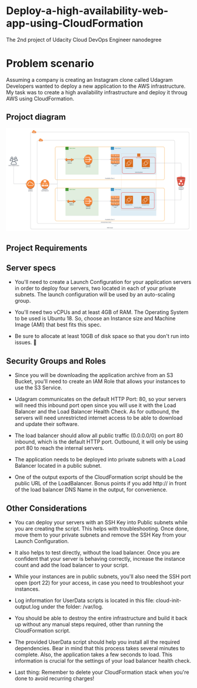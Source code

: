 # Deploy-a-high-availability-web-app-using-CloudFormation

The 2nd project of Udacity Cloud DevOps Engineer nanodegree

# Problem scenario
Assuming a company is creating an Instagram clone called Udagram
Developers wanted to deploy a new application to the AWS infrastructure.\
My task was to create a high availability infrastructure and deploy it throug AWS using CloudFormation.

## Projoct diagram
![N|Solid](https://github.com/yousefdotpy/Deploy-high-availability-web-app-using-cloud-formation-Udagram/blob/main/Udagram.png?raw=true)

## Project Requirements
## Server specs

- You'll need to create a Launch Configuration for your application servers in order to deploy four servers, two located in each of your private subnets. The launch configuration will be used by an auto-scaling group.

- You'll need two vCPUs and at least 4GB of RAM. The Operating System to be used is Ubuntu 18. So, choose an Instance size and Machine Image (AMI) that best fits this spec.

- Be sure to allocate at least 10GB of disk space so that you don't run into issues. 

## Security Groups and Roles

- Since you will be downloading the application archive from an S3 Bucket, you'll need to create an IAM Role that allows your instances to use the S3 Service.

- Udagram communicates on the default HTTP Port: 80, so your servers will need this inbound port open since you will use it with the Load Balancer and the Load Balancer Health Check. As for outbound, the servers will need unrestricted internet access to be able to download and update their software.

- The load balancer should allow all public traffic (0.0.0.0/0) on port 80 inbound, which is the default HTTP port. Outbound, it will only be using port 80 to reach the internal servers.

- The application needs to be deployed into private subnets with a Load Balancer located in a public subnet.

- One of the output exports of the CloudFormation script should be the public URL of the LoadBalancer. Bonus points if you add http:// in front of the load balancer DNS Name in the output, for convenience.

## Other Considerations

- You can deploy your servers with an SSH Key into Public subnets while you are creating the script. This helps with troubleshooting. Once done, move them to your private subnets and remove the SSH Key from your Launch Configuration.

- It also helps to test directly, without the load balancer. Once you are confident that your server is behaving correctly, increase the instance count and add the load balancer to your script.

- While your instances are in public subnets, you'll also need the SSH port open (port 22) for your access, in case you need to troubleshoot your instances.

- Log information for UserData scripts is located in this file: cloud-init-output.log under the folder: /var/log.

- You should be able to destroy the entire infrastructure and build it back up without any manual steps required, other than running the CloudFormation script.

- The provided UserData script should help you install all the required dependencies. Bear in mind that this process takes several minutes to complete. Also, the application takes a few seconds to load. This information is crucial for the settings of your load balancer health check.

- Last thing: Remember to delete your CloudFormation stack when you're done to avoid recurring charges!
